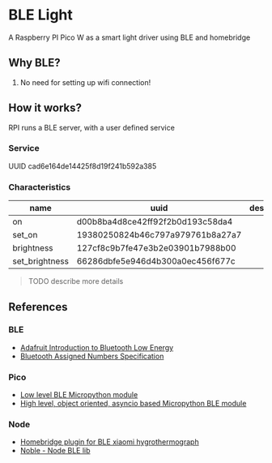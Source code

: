 # BLE Light

A Raspberry PI Pico W as a smart light driver using BLE and homebridge

## Why BLE?

1. No need for setting up wifi connection!

## How it works?

RPI runs a BLE server, with a user defined service

### Service

UUID cad6e164de14425f8d19f241b592a385

### Characteristics

|name|uuid|desc|
|-|-|-|
|on|d00b8ba4d8ce42ff92f2b0d193c58da4||
|set_on|19380250824b46c797a979761b8a27a7||
|brightness|127cf8c9b7fe47e3b2e03901b7988b00||
|set_brightness|66286dbfe5e946d4b300a0ec456f677c||

> TODO describe more details

## References

### BLE

- [Adafruit Introduction to Bluetooth Low Energy](https://learn.adafruit.com/introduction-to-bluetooth-low-energy/gatt)
- [Bluetooth Assigned Numbers Specification](https://www.bluetooth.com/specifications/assigned-numbers/)

### Pico

- [Low level BLE Micropython module](https://docs.micropython.org/en/latest/library/bluetooth.html)
- [High level, object oriented, asyncio based Micropython BLE module](https://github.com/micropython/micropython-lib/tree/master/micropython/bluetooth/aioble)

### Node

- [Homebridge plugin for BLE xiaomi hygrothermograph](https://github.com/hannseman/homebridge-mi-hygrothermograph#readme)
- [Noble - Node BLE lib](https://www.npmjs.com/package/@abandonware/noble#write)
